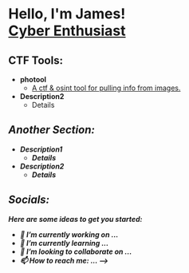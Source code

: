 <h1>Hello, I'm James! <br/><a href="https://github.com/jamesryla">Cyber Enthusiast</a>

<h2>CTF Tools:</h2>

- <b>photool</b>
  - [A ctf & osint tool for pulling info from images.](https://github.com/jamesryla/photool)
- <b>Description2</b>
  - Details <b><i>

<h2>Another Section:</h2>

- <b>Description1</b>
  - Details
- <b>Description2</b>
  - Details <b><i>

<h2> Socials:</h2>

Here are some ideas to get you started:

- 🔭 I’m currently working on ...
- 🌱 I’m currently learning ...
- 👯 I’m looking to collaborate on ...
- 📫 How to reach me: ...
-->
